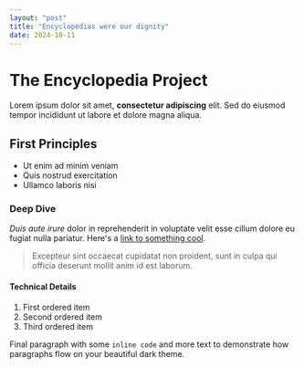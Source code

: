 ```yaml
---
layout: "post"
title: "Encyclopedias were our dignity"
date: 2024-10-11
---
```



# The Encyclopedia Project

Lorem ipsum dolor sit amet, **consectetur adipiscing** elit. Sed do eiusmod tempor incididunt ut labore et dolore magna aliqua.

## First Principles

- Ut enim ad minim veniam
- Quis nostrud exercitation 
- Ullamco laboris nisi

### Deep Dive

*Duis aute irure* dolor in reprehenderit in voluptate velit esse cillum dolore eu fugiat nulla pariatur. Here's a [link to something cool](#).

> Excepteur sint occaecat cupidatat non proident, sunt in culpa qui officia deserunt mollit anim id est laborum.

#### Technical Details

1. First ordered item
2. Second ordered item
3. Third ordered item

Final paragraph with some `inline code` and more text to demonstrate how paragraphs flow on your beautiful dark theme.
